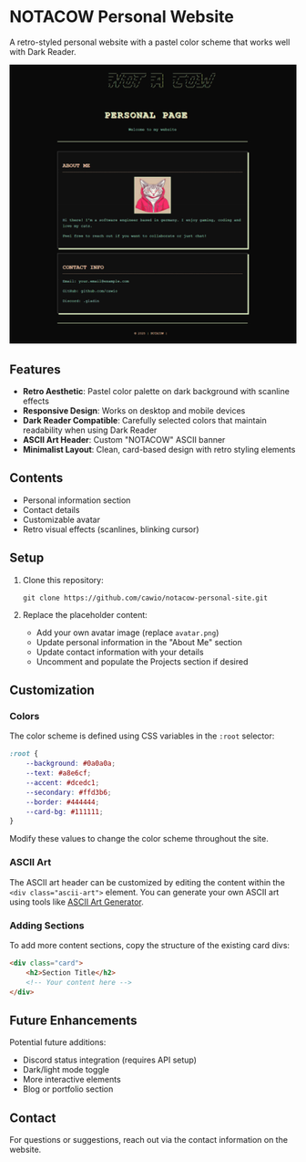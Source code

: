 # NOTACOW Personal Website

A retro-styled personal website with a pastel color scheme that works well with Dark Reader.

![NOTACOW Website Preview](screenshot.png)

## Features

- **Retro Aesthetic**: Pastel color palette on dark background with scanline effects
- **Responsive Design**: Works on desktop and mobile devices
- **Dark Reader Compatible**: Carefully selected colors that maintain readability when using Dark Reader
- **ASCII Art Header**: Custom "NOTACOW" ASCII banner
- **Minimalist Layout**: Clean, card-based design with retro styling elements

## Contents

- Personal information section
- Contact details
- Customizable avatar
- Retro visual effects (scanlines, blinking cursor)

## Setup

1. Clone this repository:
   ```
   git clone https://github.com/cawio/notacow-personal-site.git
   ```

2. Replace the placeholder content:
   - Add your own avatar image (replace `avatar.png`)
   - Update personal information in the "About Me" section
   - Update contact information with your details
   - Uncomment and populate the Projects section if desired

## Customization

### Colors

The color scheme is defined using CSS variables in the `:root` selector:

```css
:root {
    --background: #0a0a0a;
    --text: #a8e6cf;
    --accent: #dcedc1;
    --secondary: #ffd3b6;
    --border: #444444;
    --card-bg: #111111;
}
```

Modify these values to change the color scheme throughout the site.

### ASCII Art

The ASCII art header can be customized by editing the content within the `<div class="ascii-art">` element. You can generate your own ASCII art using tools like [ASCII Art Generator](https://patorjk.com/software/taag/).

### Adding Sections

To add more content sections, copy the structure of the existing card divs:

```html
<div class="card">
    <h2>Section Title</h2>
    <!-- Your content here -->
</div>
```

## Future Enhancements

Potential future additions:
- Discord status integration (requires API setup)
- Dark/light mode toggle
- More interactive elements
- Blog or portfolio section

## Contact

For questions or suggestions, reach out via the contact information on the website.